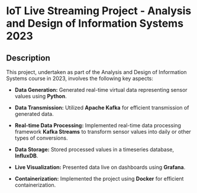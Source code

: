 # IoT Live Streaming Project - Analysis and Design of Information Systems 2023

## Description

This project, undertaken as part of the Analysis and Design of Information Systems course in 2023, involves the following key aspects:

- **Data Generation:** Generated real-time virtual data representing sensor values using **Python**.

- **Data Transmission:** Utilized **Apache Kafka** for efficient transmission of generated data.

- **Real-time Data Processing:** Implemented real-time data processing framework **Kafka Streams** to transform sensor values into daily or other types of conversions.

- **Data Storage:** Stored processed values in a timeseries database, **InfluxDB**.

- **Live Visualization:** Presented data live on dashboards using **Grafana**.

- **Containerization:** Implemented the project using **Docker** for efficient containerization.
